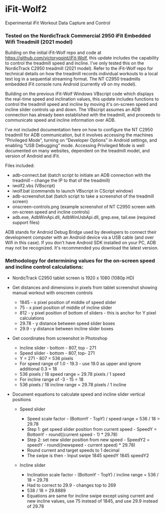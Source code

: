 # iFit-Wolf2
Experimental iFit Workout Data Capture and Control

### Tested on the NordicTrack Commercial 2950 iFit Embedded Wifi Treadmill (2021 model)

Building on the initial iFit-Wolf repo and code at https://github.com/victorypoint/iFit-Wolf, this update includes the capability to control the treadmill speed and incline. I've only tested this on the NordicTrack C2950 treadmill (2021 model). Refer to the iFit-Wolf repo for technical details on how the treadmill records individual workouts to a local text log in a sequential streaming format. The NT C2950 treadmills embedded iFit console runs Android (currently v9 on my model). 

Building on the previous iFit-Wolf Windows VBscript code which displays the real-time speed and inclination values, this update includes functions to control the treadmill speed and incline by moving it's on-screen speed and incline slider controls up and down. The VBscript assumes an ADB connection has already been established with the treadmill, and proceeds to communicate speed and incline information over ADB.

I've not included documentation here on how to configure the NT C2950 treadmill for ADB communication, but it involves accessing the machines “Privileged Mode”, turning on “Developer Options” in Android settings, and enabling “USB Debugging” mode. Accessing Privileged Mode is well documented on many websites, dependent on the treadmill model, and version of Android and iFit.

Files included:
- adb-connect.bat (batch script to initiate an ADB connection with the treadmill – change the IP to that of the treadmill)
- iwolf2.vbs (VBscript)
- iwolf.bat (commands to launch VBscript in CScript window)
- adb-screenshot.bat (batch script to take a screenshot of the treadmill screen)
- onscreen-controls.png (example screenshot of NT C2950 screen with on-screen speed and incline controls)
- adb.exe, AdbWinApi.dll, AdbWinUsbApi.dll, grep.exe, tail.exe (required support files)

ADB stands for Android Debug Bridge used by developers to connect their development computer with an Android device via a USB cable (and over Wifi in this case). If you don't have Android SDK installed on your PC, ADB may not be recognized. It's recommended you download the latest version.

### Methodology for determining values for the on-screen speed and incline control calculations:

- NordicTrack C2950 tablet screen is 1920 x 1080 (1080p HD)
     
- Get distances and dimensions in pixels from tablet screenshot showing manual workout with onscreen controls
  - 1845  - x pixel position of middle of speed slider
  - 75 - x pixel position of middle of incline slider
  - 812 - y pixel position of bottom of sliders - this is anchor for Y pixel calculations
  - 29.78 - y distance between speed slider boxes
  - 29.9 - y distance between incline slider boxes
       
- Get coordinates from screenshot in Photoshop
  - Incline slider - bottom - 807,  top - 271
  - Speed slider - bottom - 807, top- 271
  - Y = 271 - 807 = 536 pixels
  - For speed range of 1.0 - 19.3 - use 19.0 as upper and ignore additional 0.3 = 18
  - 536 pixels / 18 speed range = 29.78 pixels / 1 speed
  - For incline range of -3 - 15 = 18
  - 536 pixels / 18 incline range = 29.78 pixels / 1 incline
       
- Document equations to calculate speed and incline slider vertical positions
   
  - Speed slider
    - Speed scale factor - (BottomY - TopY) / speed range = 536 / 18 = 29.78
    - Step 1: get speed slider position from current speed - SpeedY = BottomY - round((current speed - 1) * 29.78)
    - Step 2: set new slider position from new speed - SpeedY2 = speedY - round((newspeed - current speed) * 29.78)
    - Round current and target speeds to 1 decimal 
    - The swipe is then - Input swipe 1845 speedY 1845 speedY2
       
  - Incline slider
    - Inclination scale factor - (BottomY - TopY) / incline range = 536 / 18 = 29.78
    - Had to correct to 29.9 - changes top to 269
    - 538 / 18 = 29.8889 
    - Equations are same for incline swipe except using current and new incline values, use 75 instead of 1845, and use 29.9 instead of 29.78
